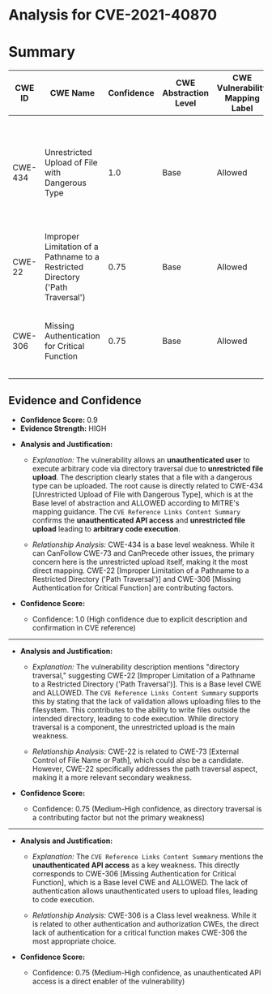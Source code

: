 # Analysis for CVE-2021-40870

# Summary
| CWE ID | CWE Name | Confidence | CWE Abstraction Level | CWE Vulnerability Mapping Label | CWE-Vulnerability Mapping Notes |
|---|---|---|---|---|---|
| CWE-434 | Unrestricted Upload of File with Dangerous Type | 1.0 | Base | Allowed | Primary CWE.  The product allows the upload or transfer of dangerous file types that are automatically processed within its environment. |
| CWE-22 | Improper Limitation of a Pathname to a Restricted Directory ('Path Traversal') | 0.75 | Base | Allowed | Secondary candidate. Path traversal allows writing outside the intended directory. |
| CWE-306 | Missing Authentication for Critical Function | 0.75 | Base | Allowed | Secondary candidate. Unauthenticated access to an API endpoint allows file upload. |

## Evidence and Confidence

*   **Confidence Score:** 0.9
*   **Evidence Strength:** HIGH

- **Analysis and Justification:**  
  - *Explanation:* The vulnerability allows an **unauthenticated user** to execute arbitrary code via directory traversal due to **unrestricted file upload**. The description clearly states that a file with a dangerous type can be uploaded. The root cause is directly related to CWE-434 [Unrestricted Upload of File with Dangerous Type], which is at the Base level of abstraction and ALLOWED according to MITRE's mapping guidance. The `CVE Reference Links Content Summary` confirms the **unauthenticated API access** and **unrestricted file upload** leading to **arbitrary code execution**.

  - *Relationship Analysis:* CWE-434 is a base level weakness. While it can CanFollow CWE-73 and CanPrecede other issues, the primary concern here is the unrestricted upload itself, making it the most direct mapping. CWE-22 [Improper Limitation of a Pathname to a Restricted Directory ('Path Traversal')] and CWE-306 [Missing Authentication for Critical Function] are contributing factors.

- **Confidence Score:**  
  - Confidence: 1.0 (High confidence due to explicit description and confirmation in CVE reference)

---
- **Analysis and Justification:**  
  - *Explanation:* The vulnerability description mentions "directory traversal," suggesting CWE-22 [Improper Limitation of a Pathname to a Restricted Directory ('Path Traversal')]. This is a Base level CWE and ALLOWED. The `CVE Reference Links Content Summary` supports this by stating that the lack of validation allows uploading files to the filesystem. This contributes to the ability to write files outside the intended directory, leading to code execution. While directory traversal is a component, the unrestricted upload is the main weakness.

  - *Relationship Analysis:* CWE-22 is related to CWE-73 [External Control of File Name or Path], which could also be a candidate. However, CWE-22 specifically addresses the path traversal aspect, making it a more relevant secondary weakness.

- **Confidence Score:**  
  - Confidence: 0.75 (Medium-High confidence, as directory traversal is a contributing factor but not the primary weakness)

---
- **Analysis and Justification:**  
  - *Explanation:* The `CVE Reference Links Content Summary` mentions the **unauthenticated API access** as a key weakness. This directly corresponds to CWE-306 [Missing Authentication for Critical Function], which is a Base level CWE and ALLOWED. The lack of authentication allows unauthenticated users to upload files, leading to code execution.

  - *Relationship Analysis:* CWE-306 is a Class level weakness. While it is related to other authentication and authorization CWEs, the direct lack of authentication for a critical function makes CWE-306 the most appropriate choice.

- **Confidence Score:**  
  - Confidence: 0.75 (Medium-High confidence, as unauthenticated API access is a direct enabler of the vulnerability)